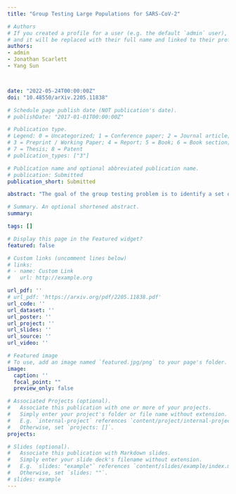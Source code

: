 ```yaml
---
title: "Group Testing Large Populations for SARS-CoV-2"

# Authors
# If you created a profile for a user (e.g. the default `admin` user), write the username (folder name) here 
# and it will be replaced with their full name and linked to their profile.
authors:
- admin
- Jonathan Scarlett
- Yang Sun



date: "2022-05-24T00:00:00Z"
doi: "10.48550/arXiv.2205.11838"

# Schedule page publish date (NOT publication's date).
# publishDate: "2017-01-01T00:00:00Z"

# Publication type.
# Legend: 0 = Uncategorized; 1 = Conference paper; 2 = Journal article;
# 3 = Preprint / Working Paper; 4 = Report; 5 = Book; 6 = Book section;
# 7 = Thesis; 8 = Patent
# publication_types: ["3"]

# Publication name and optional abbreviated publication name.
# publication: Submitted
publication_short: Submitted

abstract: "The goal of the group testing problem is to identify a set of defective items within a larger set of items, using suitably-designed tests whose outcomes indicate whether any defective item is present. In this paper, we study how the number of tests can be significantly decreased by leveraging the structural dependencies between the items, i.e., by incorporating prior information. To do so, we pursue two different perspectives: (i) As a generalization of the uniform combinatorial prior, we consider the case that the defective set is uniform over a \emph{subset} of all possible sets of a given size, and study how this impacts the information-theoretic limits on the number of tests for approximate recovery; (ii) As a generalization of the i.i.d.~prior, we introduce a new class of priors based on the Ising model, where the associated graph represents interactions between items. We show that this naturally leads to an Integer Quadratic Program decoder, which can be converted to an Integer Linear Program and/or relaxed to a non-integer variant for improved computational complexity, while maintaining strong empirical recovery performance."

# Summary. An optional shortened abstract.
summary: 

tags: []

# Display this page in the Featured widget?
featured: false

# Custom links (uncomment lines below)
# links:
# - name: Custom Link
#   url: http://example.org

url_pdf: ''
# url_pdf: 'https://arxiv.org/pdf/2205.11838.pdf'
url_code: ''
url_dataset: ''
url_poster: ''
url_project: ''
url_slides: ''
url_source: ''
url_video: ''

# Featured image
# To use, add an image named `featured.jpg/png` to your page's folder. 
image:
  caption: ''
  focal_point: ""
  preview_only: false

# Associated Projects (optional).
#   Associate this publication with one or more of your projects.
#   Simply enter your project's folder or file name without extension.
#   E.g. `internal-project` references `content/project/internal-project/index.md`.
#   Otherwise, set `projects: []`.
projects:

# Slides (optional).
#   Associate this publication with Markdown slides.
#   Simply enter your slide deck's filename without extension.
#   E.g. `slides: "example"` references `content/slides/example/index.md`.
#   Otherwise, set `slides: ""`.
# slides: example
---
```

